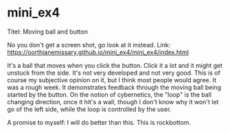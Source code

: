 # mini_ex4

Titel: Moving ball and button

No you don't get a screen shot, go look at it instead.
Link: https://oorthianemissary.github.io/mini_ex4/mini_ex4/index.html

It's a ball that moves when you click the button. Click it a lot and it might get unstuck from the side. It's not very developed and not very good. This is of course my subjective opinion on it, but I think most people would agree. It was a rough week.
It demonstrates feedback through the moving ball being started by the button. On the notion of cybernetics, the "loop" is the ball changing direction, once it hit's a wall, though I don't know why it won't let go of the left side, while the loop is controlled by the user.

A promise to myself: I will do better than this. This is rockbottom.
